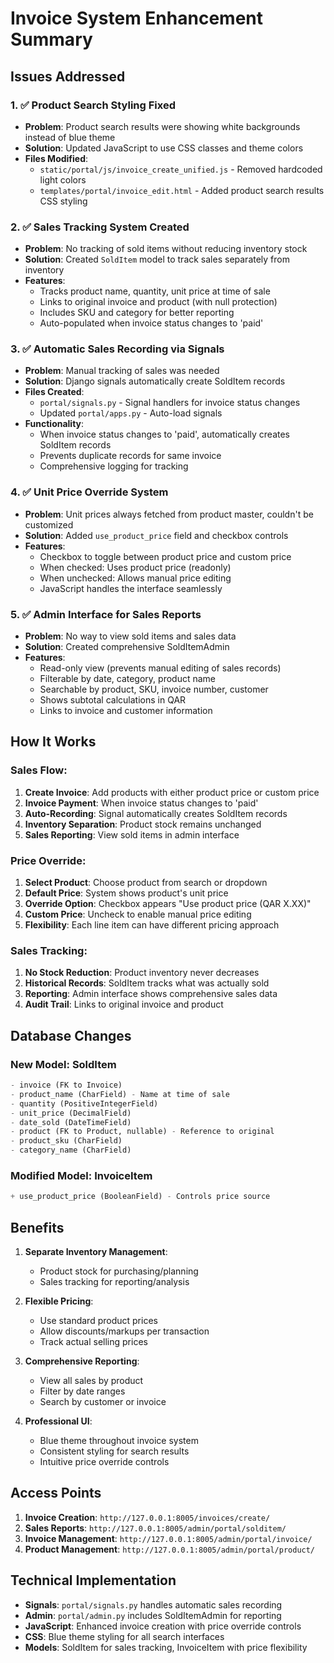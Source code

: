 # Invoice System Enhancement Summary

## Issues Addressed

### 1. ✅ **Product Search Styling Fixed**
- **Problem**: Product search results were showing white backgrounds instead of blue theme
- **Solution**: Updated JavaScript to use CSS classes and theme colors
- **Files Modified**: 
  - `static/portal/js/invoice_create_unified.js` - Removed hardcoded light colors
  - `templates/portal/invoice_edit.html` - Added product search results CSS styling

### 2. ✅ **Sales Tracking System Created**
- **Problem**: No tracking of sold items without reducing inventory stock
- **Solution**: Created `SoldItem` model to track sales separately from inventory
- **Features**:
  - Tracks product name, quantity, unit price at time of sale
  - Links to original invoice and product (with null protection)
  - Includes SKU and category for better reporting
  - Auto-populated when invoice status changes to 'paid'

### 3. ✅ **Automatic Sales Recording via Signals**
- **Problem**: Manual tracking of sales was needed
- **Solution**: Django signals automatically create SoldItem records
- **Files Created**: 
  - `portal/signals.py` - Signal handlers for invoice status changes
  - Updated `portal/apps.py` - Auto-load signals
- **Functionality**:
  - When invoice status changes to 'paid', automatically creates SoldItem records
  - Prevents duplicate records for same invoice
  - Comprehensive logging for tracking

### 4. ✅ **Unit Price Override System**
- **Problem**: Unit prices always fetched from product master, couldn't be customized
- **Solution**: Added `use_product_price` field and checkbox controls
- **Features**:
  - Checkbox to toggle between product price and custom price
  - When checked: Uses product price (readonly)
  - When unchecked: Allows manual price editing
  - JavaScript handles the interface seamlessly

### 5. ✅ **Admin Interface for Sales Reports**
- **Problem**: No way to view sold items and sales data
- **Solution**: Created comprehensive SoldItemAdmin
- **Features**:
  - Read-only view (prevents manual editing of sales records)
  - Filterable by date, category, product name
  - Searchable by product, SKU, invoice number, customer
  - Shows subtotal calculations in QAR
  - Links to invoice and customer information

## How It Works

### Sales Flow:
1. **Create Invoice**: Add products with either product price or custom price
2. **Invoice Payment**: When invoice status changes to 'paid'
3. **Auto-Recording**: Signal automatically creates SoldItem records
4. **Inventory Separation**: Product stock remains unchanged
5. **Sales Reporting**: View sold items in admin interface

### Price Override:
1. **Select Product**: Choose product from search or dropdown
2. **Default Price**: System shows product's unit price
3. **Override Option**: Checkbox appears "Use product price (QAR X.XX)"
4. **Custom Price**: Uncheck to enable manual price editing
5. **Flexibility**: Each line item can have different pricing approach

### Sales Tracking:
1. **No Stock Reduction**: Product inventory never decreases
2. **Historical Records**: SoldItem tracks what was actually sold
3. **Reporting**: Admin interface shows comprehensive sales data
4. **Audit Trail**: Links to original invoice and product

## Database Changes

### New Model: SoldItem
```python
- invoice (FK to Invoice)
- product_name (CharField) - Name at time of sale
- quantity (PositiveIntegerField)
- unit_price (DecimalField)
- date_sold (DateTimeField)
- product (FK to Product, nullable) - Reference to original
- product_sku (CharField)
- category_name (CharField)
```

### Modified Model: InvoiceItem
```python
+ use_product_price (BooleanField) - Controls price source
```

## Benefits

1. **Separate Inventory Management**: 
   - Product stock for purchasing/planning
   - Sales tracking for reporting/analysis

2. **Flexible Pricing**:
   - Use standard product prices
   - Allow discounts/markups per transaction
   - Track actual selling prices

3. **Comprehensive Reporting**:
   - View all sales by product
   - Filter by date ranges
   - Search by customer or invoice

4. **Professional UI**:
   - Blue theme throughout invoice system
   - Consistent styling for search results
   - Intuitive price override controls

## Access Points

1. **Invoice Creation**: `http://127.0.0.1:8005/invoices/create/`
2. **Sales Reports**: `http://127.0.0.1:8005/admin/portal/solditem/`
3. **Invoice Management**: `http://127.0.0.1:8005/admin/portal/invoice/`
4. **Product Management**: `http://127.0.0.1:8005/admin/portal/product/`

## Technical Implementation

- **Signals**: `portal/signals.py` handles automatic sales recording
- **Admin**: `portal/admin.py` includes SoldItemAdmin for reporting
- **JavaScript**: Enhanced invoice creation with price override controls
- **CSS**: Blue theme styling for all search interfaces
- **Models**: SoldItem for sales tracking, InvoiceItem with price flexibility